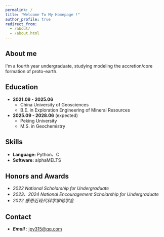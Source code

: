 ```yaml
---
permalink: /
title: "Welcome To My Homepage !"
author_profile: true
redirect_from: 
  - /about/
  - /about.html
---
```



## About me
I'm a fourth year undergraduate, studying modeling the accretion/core formation of proto-earth.

## Education
- **2021.09 - 2025.06**
  - China University of Geosciences
  - B.E. in Exploration Engineering of Mineral Resources
- **2025.09 - 2028.06** (expected)
  - Peking University
  - M.S. in Geochemistry 

## Skills
- **Language:** Python、C
- **Software:** alphaMELTS

## Honors and Awards
- *2022 National Scholarship for Undergraduate*
- *2023、2024 National Encouragement Scholarship for Undergraduate*
- *2022 感恩近现代科学家助学金*

## Contact
- ***Email*** : [jpy315@qq.com](mailto:jpy315@qq.com)

